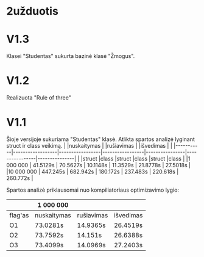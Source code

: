 # 2užduotis
# V1.3
Klasei "Studentas" sukurta bazinė klasė "Žmogus".
# V1.2
Realizuota "Rule of three"
# V1.1
Šioje versijoje sukuriama "Studentas" klasė.
Atlikta spartos analizė lyginant struct ir class veikimą.
|           |nuskaitymas       |                 |rušiavimas       |                |išvedimas       |               |
|-----------|------------------|-----------------|-----------------|----------------|----------------|---------------|
|           |struct            |class            |struct           |class           |struct          |class          |
|1 000 000  | 41.5129s         | 70.5627s        |  10.1148s       |  11.3529s      |   21.8778s     |  27.5018s     |
|10 000 000 | 447.245s         | 682.942s        |  180.172s       |  237.483s      |   220.618s     |  260.772s     |

Spartos analizė priklausomai nuo kompiliatoriaus optimizavimo lygio:

|           | 1 000 000 |          |         |
|-----------|-----------|----------|---------|
|flag'as    |nuskaitymas|rušiavimas|išvedimas|
|O1         |73.0281s   |14.9365s  |26.4519s |
|O2         |73.7592s   |14.151s   |26.6388s |
|O3         |73.4099s   |14.0969s  |27.2403s |
